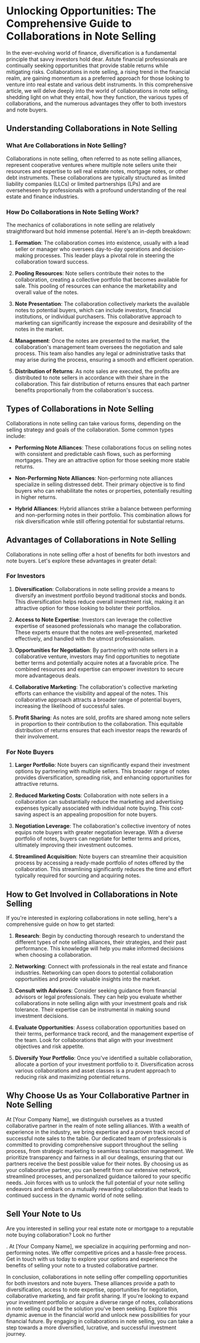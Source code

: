 # Unlocking Opportunities: The Comprehensive Guide to Collaborations in Note Selling

In the ever-evolving world of finance, diversification is a fundamental principle that savvy investors hold dear. Astute financial professionals are continually seeking opportunities that provide stable returns while mitigating risks. Collaborations in note selling, a rising trend in the financial realm, are gaining momentum as a preferred approach for those looking to venture into real estate and various debt instruments. In this comprehensive article, we will delve deeply into the world of collaborations in note selling, shedding light on what they entail, how they function, the various types of collaborations, and the numerous advantages they offer to both investors and note buyers.

## Understanding Collaborations in Note Selling

### What Are Collaborations in Note Selling?

Collaborations in note selling, often referred to as note selling alliances, represent cooperative ventures where multiple note sellers unite their resources and expertise to sell real estate notes, mortgage notes, or other debt instruments. These collaborations are typically structured as limited liability companies (LLCs) or limited partnerships (LPs) and are overseheseen by professionals with a profound understanding of the real estate and finance industries.

### How Do Collaborations in Note Selling Work?

The mechanics of collaborations in note selling are relatively straightforward but hold immense potential. Here's an in-depth breakdown:

1. **Formation**: The collaboration comes into existence, usually with a lead seller or manager who oversees day-to-day operations and decision-making processes. This leader plays a pivotal role in steering the collaboration toward success.

2. **Pooling Resources**: Note sellers contribute their notes to the collaboration, creating a collective portfolio that becomes available for sale. This pooling of resources can enhance the marketability and overall value of the notes.

3. **Note Presentation**: The collaboration collectively markets the available notes to potential buyers, which can include investors, financial institutions, or individual purchasers. This collaborative approach to marketing can significantly increase the exposure and desirability of the notes in the market.

4. **Management**: Once the notes are presented to the market, the collaboration's management team oversees the negotiation and sale process. This team also handles any legal or administrative tasks that may arise during the process, ensuring a smooth and efficient operation.

5. **Distribution of Returns**: As note sales are executed, the profits are distributed to note sellers in accordance with their share in the collaboration. This fair distribution of returns ensures that each partner benefits proportionally from the collaboration's success.

## Types of Collaborations in Note Selling

Collaborations in note selling can take various forms, depending on the selling strategy and goals of the collaboration. Some common types include:

- **Performing Note Alliances**: These collaborations focus on selling notes with consistent and predictable cash flows, such as performing mortgages. They are an attractive option for those seeking more stable returns.

- **Non-Performing Note Alliances**: Non-performing note alliances specialize in selling distressed debt. Their primary objective is to find buyers who can rehabilitate the notes or properties, potentially resulting in higher returns.

- **Hybrid Alliances**: Hybrid alliances strike a balance between performing and non-performing notes in their portfolio. This combination allows for risk diversification while still offering potential for substantial returns.

## Advantages of Collaborations in Note Selling

Collaborations in note selling offer a host of benefits for both investors and note buyers. Let's explore these advantages in greater detail:

### For Investors

1. **Diversification**: Collaborations in note selling provide a means to diversify an investment portfolio beyond traditional stocks and bonds. This diversification helps reduce overall investment risk, making it an attractive option for those looking to bolster their portfolios.

2. **Access to Note Expertise**: Investors can leverage the collective expertise of seasoned professionals who manage the collaboration. These experts ensure that the notes are well-presented, marketed effectively, and handled with the utmost professionalism.

3. **Opportunities for Negotiation**: By partnering with note sellers in a collaborative venture, investors may find opportunities to negotiate better terms and potentially acquire notes at a favorable price. The combined resources and expertise can empower investors to secure more advantageous deals.

4. **Collaborative Marketing**: The collaboration's collective marketing efforts can enhance the visibility and appeal of the notes. This collaborative approach attracts a broader range of potential buyers, increasing the likelihood of successful sales.

5. **Profit Sharing**: As notes are sold, profits are shared among note sellers in proportion to their contribution to the collaboration. This equitable distribution of returns ensures that each investor reaps the rewards of their involvement.

### For Note Buyers

1. **Larger Portfolio**: Note buyers can significantly expand their investment options by partnering with multiple sellers. This broader range of notes provides diversification, spreading risk, and enhancing opportunities for attractive returns.

2. **Reduced Marketing Costs**: Collaboration with note sellers in a collaboration can substantially reduce the marketing and advertising expenses typically associated with individual note buying. This cost-saving aspect is an appealing proposition for note buyers.

3. **Negotiation Leverage**: The collaboration's collective inventory of notes equips note buyers with greater negotiation leverage. With a diverse portfolio of notes, buyers can negotiate for better terms and prices, ultimately improving their investment outcomes.

4. **Streamlined Acquisition**: Note buyers can streamline their acquisition process by accessing a ready-made portfolio of notes offered by the collaboration. This streamlining significantly reduces the time and effort typically required for sourcing and acquiring notes.

## How to Get Involved in Collaborations in Note Selling

If you're interested in exploring collaborations in note selling, here's a comprehensive guide on how to get started:

1. **Research**: Begin by conducting thorough research to understand the different types of note selling alliances, their strategies, and their past performance. This knowledge will help you make informed decisions when choosing a collaboration.

2. **Networking**: Connect with professionals in the real estate and finance industries. Networking can open doors to potential collaboration opportunities and provide valuable insights into the market.

3. **Consult with Advisors**: Consider seeking guidance from financial advisors or legal professionals. They can help you evaluate whether collaborations in note selling align with your investment goals and risk tolerance. Their expertise can be instrumental in making sound investment decisions.

4. **Evaluate Opportunities**: Assess collaboration opportunities based on their terms, performance track record, and the management expertise of the team. Look for collaborations that align with your investment objectives and risk appetite.

5. **Diversify Your Portfolio**: Once you've identified a suitable collaboration, allocate a portion of your investment portfolio to it. Diversification across various collaborations and asset classes is a prudent approach to reducing risk and maximizing potential returns.

## Why Choose Us as Your Collaborative Partner in Note Selling

At [Your Company Name], we distinguish ourselves as a trusted collaborative partner in the realm of note selling alliances. With a wealth of experience in the industry, we bring expertise and a proven track record of successful note sales to the table. Our dedicated team of professionals is committed to providing comprehensive support throughout the selling process, from strategic marketing to seamless transaction management. We prioritize transparency and fairness in all our dealings, ensuring that our partners receive the best possible value for their notes. By choosing us as your collaborative partner, you can benefit from our extensive network, streamlined processes, and personalized guidance tailored to your specific needs. Join forces with us to unlock the full potential of your note selling endeavors and embark on a mutually rewarding collaboration that leads to continued success in the dynamic world of note selling.

## Sell Your Note to Us

Are you interested in selling your real estate note or mortgage to a reputable note buying collaboration? Look no further

. At [Your Company Name], we specialize in acquiring performing and non-performing notes. We offer competitive prices and a hassle-free process. Get in touch with us today to explore your options and experience the benefits of selling your note to a trusted collaborative partner.

In conclusion, collaborations in note selling offer compelling opportunities for both investors and note buyers. These alliances provide a path to diversification, access to note expertise, opportunities for negotiation, collaborative marketing, and fair profit sharing. If you're looking to expand your investment portfolio or acquire a diverse range of notes, collaborations in note selling could be the solution you've been seeking. Explore this dynamic avenue in the financial world and unlock new possibilities for your financial future. By engaging in collaborations in note selling, you can take a step towards a more diversified, lucrative, and successful investment journey.